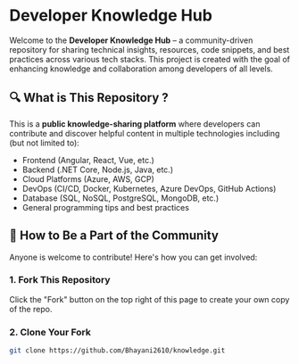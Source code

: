 # Developer Knowledge Hub

Welcome to the **Developer Knowledge Hub** – a community-driven repository for sharing technical insights, resources, code snippets, and best practices across various tech stacks. This project is created with the goal of enhancing knowledge and collaboration among developers of all levels.

## 🔍 What is This Repository ?

This is a **public knowledge-sharing platform** where developers can contribute and discover helpful content in multiple technologies including (but not limited to):
- Frontend (Angular, React, Vue, etc.)
- Backend (.NET Core, Node.js, Java, etc.)
- Cloud Platforms (Azure, AWS, GCP)
- DevOps (CI/CD, Docker, Kubernetes, Azure DevOps, GitHub Actions)
- Database (SQL, NoSQL, PostgreSQL, MongoDB, etc.)
- General programming tips and best practices

## 🤝 How to Be a Part of the Community

Anyone is welcome to contribute! Here's how you can get involved:

### 1. **Fork This Repository**
Click the "Fork" button on the top right of this page to create your own copy of the repo.

### 2. **Clone Your Fork**
```bash
git clone https://github.com/Bhayani2610/knowledge.git
 